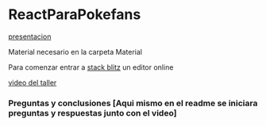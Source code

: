 # ReactParaPokefans

[presentacion](https://docs.google.com/presentation/d/1vDyb2wsfQadxsr-RVDATl49unyrnqz3q-UQpph_oOYE/edit?usp=sharing)

Material necesario en la carpeta Material

Para comenzar entrar a [stack blitz](https://stackblitz.com/) un editor online

[video del taller](https://drive.google.com/file/d/1Q6_DijFcbJfQmDQeFf7dlAcdHDEYunQ3/view?usp=sharing)


### Preguntas y conclusiones [Aqui mismo en el readme se iniciara preguntas y respuestas junto con el video]

